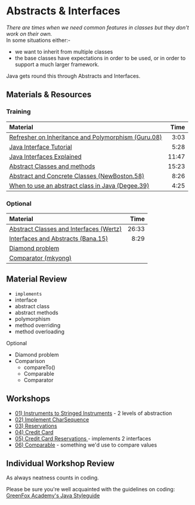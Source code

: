 # Abstracts & Interfaces
*There are times when we need common features in classes but they don't work on their own.* <br />
In some situations either:-
- we want to inherit from multiple classes
- the base classes have expectations in order to be used, or in order to support a much larger framework.  

Java gets round this through Abstracts and Interfaces.

## Materials & Resources

### Training
| Material | Time |
|:-------- |-----:|
|[Refresher on Inheritance and Polymorphism (Guru.08)](https://www.youtube.com/watch?v=gWpg3yMiL0M)|3:03|
|[Java Interface Tutorial](https://www.youtube.com/watch?v=NnZQ-C0x4hs)|5:28|
|[Java Interfaces Explained](https://www.youtube.com/watch?v=KAKtFcvSKp0)|11:47|
|[Abstract Classes and methods](https://www.youtube.com/watch?v=uOd1RrmNZYk)|15:23|
|[Abstract and Concrete Classes (NewBoston.58)](https://www.youtube.com/watch?v=TyPNvt6Zg8c)|8:26|
|[When to use an abstract class in Java (Degee.39)](https://www.youtube.com/watch?v=hZ1EU-F-0nU)|4:25|


### Optional
| Material | Time |
|:-------- |-----:|
|[Abstract Classes and Interfaces (Wertz)](https://www.youtube.com/watch?v=AU07jJc_qMQ)|26:33|
|[Interfaces and Abstracts (Bana.15)](https://www.youtube.com/watch?v=1PPDoAKbaNA)|8:29|
|[Diamond problem](diamond_problem.png)||
|[Comparator (mkyong)](https://www.mkyong.com/java/java-object-sorting-example-comparable-and-comparator/)||

## Material Review
- `implements`
- interface
- abstract class
- abstract methods
- polymorphism
- method overriding
- method overloading

Optional
- Diamond problem
- Comparison
  - compareTo()
  - Comparable<T>
  - Comparator<Model>

## Workshops
- [01) Instruments to Stringed Instruments](instruments/Instruments.md) - 2 levels of abstraction
- [02) Implement CharSequence](charsequence/CharSequence.md)
- [03) Reservations](reservations/Reservations.md)
- [04) Credit Card ](creditcard/Creditcard.md)
- [05) Credit Card Reservations ](creditcardreservations/CreditCardReservation.md) - implements 2 interfaces
- [06) Comparable](comparator/Comparator.md) - something we'd use to compare values



## Individual Workshop Review
As always neatness counts in coding.

Please be sure you're well acquainted with the guidelines on coding: [GreenFox Academy's Java Styleguide](../../styleguide/java.md)

